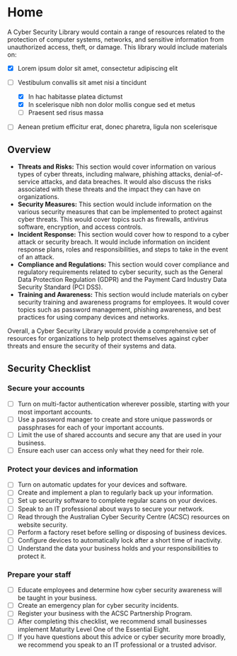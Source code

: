 # Home



A Cyber Security Library would contain a range of resources related to the protection of computer systems, networks, and sensitive information from unauthorized access, theft, or damage. This library would include materials on:

- [x] Lorem ipsum dolor sit amet, consectetur adipiscing elit
- [ ] Vestibulum convallis sit amet nisi a tincidunt
    * [x] In hac habitasse platea dictumst
    * [x] In scelerisque nibh non dolor mollis congue sed et metus
    * [ ] Praesent sed risus massa
- [ ] Aenean pretium efficitur erat, donec pharetra, ligula non scelerisque


## Overview
- **Threats and Risks:** This section would cover information on various types of cyber threats, including malware, phishing attacks, denial-of-service attacks, and data breaches. It would also discuss the risks associated with these threats and the impact they can have on organizations.
- **Security Measures:** This section would include information on the various security measures that can be implemented to protect against cyber threats. This would cover topics such as firewalls, antivirus software, encryption, and access controls.
- **Incident Response:** This section would cover how to respond to a cyber attack or security breach. It would include information on incident response plans, roles and responsibilities, and steps to take in the event of an attack.
- **Compliance and Regulations:** This section would cover compliance and regulatory requirements related to cyber security, such as the General Data Protection Regulation (GDPR) and the Payment Card Industry Data Security Standard (PCI DSS).
- **Training and Awareness:** This section would include materials on cyber security training and awareness programs for employees. It would cover topics such as password management, phishing awareness, and best practices for using company devices and networks.

Overall, a Cyber Security Library would provide a comprehensive set of resources for organizations to help protect themselves against cyber threats and ensure the security of their systems and data.

## Security Checklist
### Secure your accounts
- [ ] Turn on multi-factor authentication wherever possible, starting with your most important accounts.
- [ ] Use a password manager to create and store unique passwords or passphrases for each of your important accounts.
- [ ] Limit the use of shared accounts and secure any that are used in your business.
- [ ] Ensure each user can access only what they need for their role.

### Protect your devices and information
- [ ] Turn on automatic updates for your devices and software.
- [ ] Create and implement a plan to regularly back up your information.
- [ ] Set up security software to complete regular scans on your devices.
- [ ] Speak to an IT professional about ways to secure your network.
- [ ] Read through the Australian Cyber Security Centre (ACSC) resources on website security.
- [ ] Perform a factory reset before selling or disposing of business devices.
- [ ] Configure devices to automatically lock after a short time of inactivity.
- [ ] Understand the data your business holds and your responsibilities to protect it.

### Prepare your staff
- [ ] Educate employees and determine how cyber security awareness will be taught in your business.
- [ ] Create an emergency plan for cyber security incidents.
- [ ] Register your business with the ACSC Partnership Program.
- [ ] After completing this checklist, we recommend small businesses implement Maturity Level One of the Essential Eight.
- [ ] If you have questions about this advice or cyber security more broadly, we recommend you speak to an IT professional or a trusted advisor.
